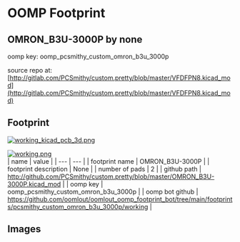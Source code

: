 # OOMP Footprint  
## OMRON_B3U-3000P  by none  
  
oomp key: oomp_pcsmithy_custom_omron_b3u_3000p  
  
source repo at: [http://gitlab.com/PCSmithy/custom.pretty/blob/master/VFDFPN8.kicad_mod](http://gitlab.com/PCSmithy/custom.pretty/blob/master/VFDFPN8.kicad_mod)  
## Footprint  
  
[![working_kicad_pcb_3d.png](working_kicad_pcb_3d_600.png)](working_kicad_pcb_3d.png)  
  
[![working.png](working_600.png)](working.png)  
| name | value | 
| --- | --- | 
| footprint name | OMRON_B3U-3000P | 
| footprint description | None | 
| number of pads | 2 | 
| github path | http://github.com/PCSmithy/custom.pretty/blob/master/OMRON_B3U-3000P.kicad_mod | 
| oomp key | oomp_pcsmithy_custom_omron_b3u_3000p | 
| oomp bot github | https://github.com/oomlout/oomlout_oomp_footprint_bot/tree/main/footprints/pcsmithy_custom_omron_b3u_3000p/working | 
## Images  

